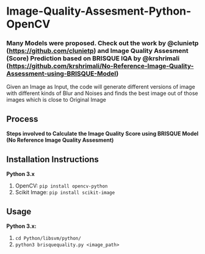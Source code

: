 # Image-Quality-Assesment-Python-OpenCV
### Many Models were proposed. Check out the work by @clunietp (https://github.com/clunietp) and Image Quality Assesment (Score) Prediction based on BRISQUE IQA by @krshrimali (https://github.com/krshrimali/No-Reference-Image-Quality-Assessment-using-BRISQUE-Model)

Given an Image as Input, the code will generate different versions of image with different kinds of Blur and Noises and finds the best image out of those images which is close to Original Image

## Process

**Steps involved to Calculate the Image Quality Score using BRISQUE Model (No Reference Image Quality Assesment)**

## Installation Instructions

**Python 3.x**
1.  OpenCV: 
    `pip install opencv-python`
2.  Scikit Image:
    `pip install scikit-image`
    
## Usage

**Python 3.x:**

1.  `cd Python/libsvm/python/`
2.  `python3 brisquequality.py <image_path>`
    
